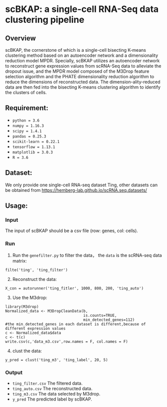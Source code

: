 # scBKAP: a single-cell RNA-Seq data clustering pipeline

## Overview

scBKAP, the cornerstone of which is a single-cell bisecting K-means clustering method based on an autoencoder network and a dimensionality reduction model MPDR. Specially, scBKAP utilizes an autoencoder network to reconstruct gene expression values from scRNA-Seq data to alleviate the dropout issue, and the MPDR model composed of the M3Drop feature selection algorithm and the PHATE dimensionality reduction algorithm to reduce the dimensions of reconstructed data. The dimension-ality-reduced data are then fed into the bisecting K-means clustering algorithm to identify the clusters of cells.

## Requirement:

- `python = 3.6`
- `numpy = 1.16.3`
- `scipy = 1.4.1`
- `pandas = 0.25.3`
- `scikit-learn = 0.22.1`
- `tensorflow = 1.13.1`
- `matplotlib = 3.0.3`
- `R = 3.6`

## Dataset:

We only provide one single-cell RNA-seq dataset Ting, other datasets can be obtained from https://hemberg-lab.github.io/scRNA.seq.datasets/

## Usage:

### Input
The input of scBKAP should be a csv file (row: genes, col: cells).

### Run

1. Run the `genefilter.py` to filter the data， the `data` is the scRNA-seq data matrix:

```
filte('ting', 'ting_filter')
```

2. Reconstruct the data:

```
X_con = autorunner('ting_fitler', 1000, 800, 200, 'ting_auto')
```

3. Use the M3drop:

```
library(M3drop)
Normalized_data <- M3DropCleanData(b, 
                                   is.counts=TRUE, 
                                   min_detected_genes=112)
#the min_detected_genes in each dataset is different,because of different expression values
c <- Normalized_data$data
c <- t(c)
write.csv(c,'data_m3.csv',row.names = F, col.names = F)
```

4. clust the data:

```
y_pred = clust('ting_m3', 'ting_label', 20, 5)
```

### Output

- `ting_filter.csv` The filtered data.
- `ting_auto.csv` The reconstructed data.
- `ting_m3.csv` The data selected by M3drop.
- `y_pred` The predicted label by scBKAP.
